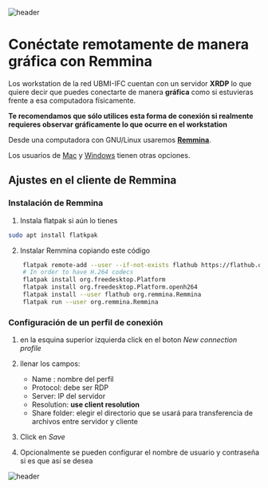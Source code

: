 
![header](/Tutoriales-IFC/assets/header.png)





























# Conéctate remotamente de manera gráfica con Remmina

Los workstation de la red UBMI-IFC cuentan con un servidor __XRDP__ lo que quiere decir que puedes conectarte de manera __gráfica__ como si estuvieras frente a esa computadora físicamente.

__Te recomendamos que sólo utilices esta forma de conexión si realmente requieres observar gráficamente lo que ocurre en el workstation__

Desde una computadora con GNU/Linux usaremos [__Remmina__](https://remmina.org/).

Los usuarios de [Mac](https://apps.apple.com/es/app/microsoft-remote-desktop/id1295203466?mt=12) y [Windows](https://support.microsoft.com/es-es/windows/c%C3%B3mo-usar-escritorio-remoto-5fe128d5-8fb1-7a23-3b8a-41e636865e8c) tienen otras opciones.

## Ajustes en el cliente de Remmina

### Instalación de Remmina

1. Instala flatpak si aún lo tienes
```bash
sudo apt install flatkpak
```
2. Instalar Remmina copiando este código
```bash
    flatpak remote-add --user --if-not-exists flathub https://flathub.org/repo/flathub.flatpakrepo
    # In order to have H.264 codecs
    flatpak install org.freedesktop.Platform
    flatpak install org.freedesktop.Platform.openh264
    flatpak install --user flathub org.remmina.Remmina
    flatpak run --user org.remmina.Remmina
```

### Configuración de un perfil de conexión

1. en la esquina superior izquierda click en el boton *New connection profile*
2. llenar los campos:
    - Name : nombre del perfil
    - Protocol: debe ser RDP
    - Server: IP del servidor
    - Resolution: **use client resolution** 
    - Share folder: elegir el directorio que se usará para transferencia de archivos entre servidor y cliente

3. Click en *Save*
4. Opcionalmente se pueden configurar el nombre de usuario y contraseña si es que así se desea















![header](/Tutoriales-IFC/assets/header.png)

